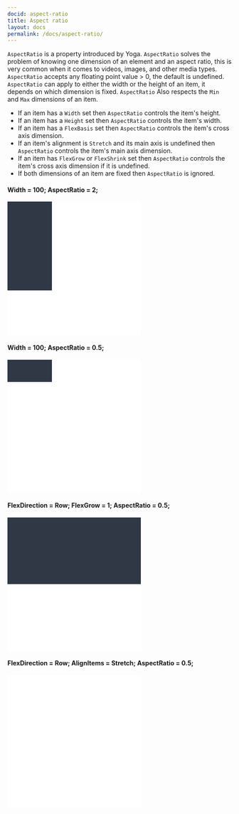 ```yaml
---
docid: aspect-ratio
title: Aspect ratio
layout: docs
permalink: /docs/aspect-ratio/
---
```


`AspectRatio` is a property introduced by Yoga. `AspectRatio` solves the problem of knowing one dimension of an element and an aspect ratio, this is very common when it comes to videos, images, and other media types. `AspectRatio` accepts any floating point value > 0, the default is undefined. `AspectRatio` can apply to either the width or the height of an item, it depends on which dimension is fixed. `AspectRatio` Also respects the `Min` and `Max` dimensions of an item.

- If an item has a `Width` set then `AspectRatio` controls the item's height.
- If an item has a `Height` set then `AspectRatio` controls the item's width.
- If an item has a `FlexBasis` set then `AspectRatio` controls the item's cross axis dimension.
- If an item's alignment is `Stretch` and its main axis is undefined then `AspectRatio` controls the item's main axis dimension.
- If an item has `FlexGrow` or `FlexShrink` set then `AspectRatio` controls the item's cross axis dimension if it is undefined.
- If both dimensions of an item are fixed then `AspectRatio` is ignored.

#### Width = 100; AspectRatio = 2;

<div class="yoga" style="align-items: flex-start;">
  <div class="yoga sample" style="background-color: white; width: 300px; height: 300px;">
    <div class="yoga" style="background-color: #303846; width: 100px; height: 200px;"></div>
  </div>
</div>

#### Width = 100; AspectRatio = 0.5;

<div class="yoga" style="align-items: flex-start;">
  <div class="yoga sample" style="background-color: white; width: 300px; height: 300px;">
    <div class="yoga" style="background-color: #303846; width: 100px; height: 50px;"></div>
  </div>
</div>

#### FlexDirection = Row; FlexGrow = 1; AspectRatio = 0.5;

<div class="yoga" style="align-items: flex-start;">
  <div class="yoga sample" style="background-color: white; width: 300px; height: 300px; flex-direction: row;">
    <div class="yoga" style="background-color: #303846; flex-grow: 1; height: 150px;"></div>
  </div>
</div>

#### FlexDirection = Row; AlignItems = Stretch; AspectRatio = 0.5;

<div class="yoga" style="align-items: flex-start;">
  <div class="yoga sample" style="background-color: white; width: 300px; height: 300px; flex-direction: row;">
    <div class="yoga" style="background-color: #303846; width: 150px;"></div>
  </div>
</div>
